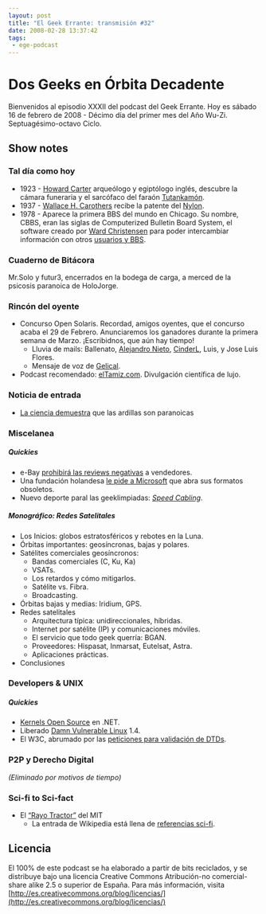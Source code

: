 ```yaml
---
layout: post
title: "El Geek Errante: transmisión #32"
date: 2008-02-28 13:37:42
tags:
 - ege-podcast
---
```


# Dos Geeks en Órbita Decadente
Bienvenidos al episodio XXXII del podcast del Geek Errante. Hoy es sábado 16 de febrero de 2008 - Décimo día del primer mes del Año Wu-Zi. Septuagésimo-octavo Ciclo.

## Show notes

### Tal día como hoy
- 1923 - [Howard Carter](https://en.wikipedia.org/wiki/Howard_Carter) arqueólogo y egiptólogo inglés, descubre la cámara funeraria y el sarcófaco del faraón [Tutankamón](https://es.wikipedia.org/wiki/Tutankam%C3%B3n).
- 1937 - [Wallace H. Carothers](https://en.wikipedia.org/wiki/Wallace_Carothers) recibe la patente del [Nylon](https://en.wikipedia.org/wiki/Nylon).
- 1978 - Aparece la primera BBS del mundo en Chicago. Su nombre, CBBS, eran las siglas de Computerized Bulletin Board System, el software creado por [Ward Christensen](https://en.wikipedia.org/wiki/Ward_Christensen) para poder intercambiar información con otros [usuarios y BBS](http://www.bbsdocumentary.com/).

### Cuaderno de Bitácora
Mr.Solo y futur3, encerrados en la bodega de carga, a merced de la psicosis paranoica de HoloJorge.

### Rincón del oyente
- Concurso Open Solaris. Recordad, amigos oyentes, que el concurso acaba el 29 de Febrero. Anunciaremos los ganadores durante la primera semana de Marzo. ¡Escribidnos, que aún hay tiempo!
    - Lluvia de mails: Ballenato, [Alejandro Nieto](http://vacasueca.blogspot.com.es/), [CinderL](http://cinderl.myblog.es/), Luis, y Jose Luis Flores.
    - Mensaje de voz de [Gelical](http://web.archive.org/web/20090802031533/http://patacaminuta.net/).
- Podcast recomendado: [elTamiz.com](http://eltamiz.com/). Divulgación científica de lujo.

### Noticia de entrada
- [La ciencia demuestra](http://web.archive.org/web/20090722100307/http://www.environmentalgraffiti.com/ecology/squirrels-are-sneaky/704) que las ardillas son paranoicas

### Miscelanea

##### Quickies
- e-Bay [prohibirá las reviews negativas](http://news.bbc.co.uk/2/hi/business/7228460.stm) a vendedores.
- Una fundación holandesa [le pide a Microsoft](https://nlnet.nl/press/20080118-formats.html) que abra sus formatos obsoletos.
- Nuevo deporte paral las geeklimpiadas: [*Speed Cabling*](https://makezine.com/2008/02/14/speedcabling-brings-out-y/).

##### Monográfico: Redes Satelitales
- Los Inicios: globos estratosféricos y rebotes en la Luna.
- Órbitas importantes: geosíncronas, bajas y polares.
- Satélites comerciales geosíncronos:
    - Bandas comerciales (C, Ku, Ka)
    - VSATs.
    - Los retardos y cómo mitigarlos.
    - Satélite vs. Fibra.
    - Broadcasting.
- Órbitas bajas y medias: Iridium, GPS.
- Redes satelitales
    - Arquitectura típica: unidireccionales, híbridas.
    - Internet por satélite (IP) y comunicaciones móviles.
    - El servicio que todo geek querría: BGAN.
    - Proveedores: Hispasat, Inmarsat, Eutelsat, Astra.
    - Aplicaciones prácticas.
- Conclusiones

### Developers & UNIX

##### Quickies
- [Kernels Open Source](http://arstechnica.com/information-technology/2008/02/developers-create-open-source-os-kernels-using-net-tools/) en .NET.
- Liberado [Damn Vulnerable Linux](http://distrowatch.com/table.php?distribution=DVL) 1.4.
- El W3C, abrumado por las [peticiones para validación de DTDs](https://developers.slashdot.org/story/08/02/08/2238228/w3c-gets-excessive-dtd-traffic).

### P2P y Derecho Digital
*(Eliminado por motivos de tiempo)*

### Sci-fi to Sci-fact
- El [“Rayo Tractor”](https://www.eurekalert.org/pub_releases/2007-10/miot-md103007.php) del MIT
    - La entrada de Wikipedia está llena de [referencias sci-fi](https://en.wikipedia.org/wiki/Tractor_beam#Fiction).

## Licencia
El 100% de este podcast se ha elaborado a partir de bits reciclados, y se distribuye bajo una licencia Creative Commons Atribución-no comercial-share alike 2.5 o superior de España. Para más información, visita [http://es.creativecommons.org/blog/licencias/](http://es.creativecommons.org/blog/licencias/)

